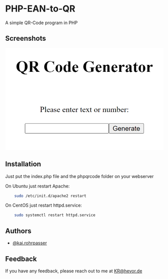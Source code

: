 # PHP-EAN-to-QR

A simple QR-Code program in PHP

## Screenshots

![App Screenshot](Screenshot.png)


## Installation

Just put the index.php file and the phpqrcode folder on your webserver

On Ubuntu just restart Apache:
```bash
    sudo /etc/init.d/apache2 restart
```
On CentOS just restart httpd.service:
```bash
    sudo systemctl restart httpd.service
```

## Authors

- [@kai.rohrpasser](https://github.com/Dr-PPSN)

## Feedback

If you have any feedback, please reach out to me at KR@hevor.de